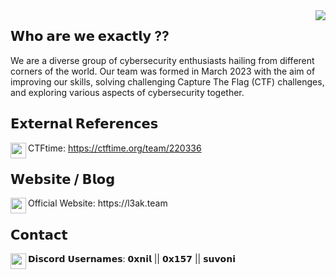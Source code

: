 
<p1>
  <img align="right" src="https://github.com/L3AK-TEAM/.github/assets/102762345/d428ba9e-06e2-45a1-86af-9be14bbc572f"> 
</p1>


## 𝗪𝗵𝗼 𝗮𝗿𝗲 𝘄𝗲 𝗲𝘅𝗮𝗰𝘁𝗹𝘆 ??

We are a diverse group of cybersecurity enthusiasts hailing from different corners of the world. Our team was formed in March 2023 with the aim of improving our skills, solving challenging Capture The Flag (CTF) challenges, and exploring various aspects of cybersecurity together. 

## 𝗘𝘅𝘁𝗲𝗿𝗻𝗮𝗹 𝗥𝗲𝗳𝗲𝗿𝗲𝗻𝗰𝗲𝘀

<p1>
  <img height="25" width="25" align="left" src="https://github.com/L3AK-TEAM/.github/assets/102762345/9a060993-b26a-46b0-8eae-09d0467dcc7c"> 
  
  CTFtime: https://ctftime.org/team/220336 
</p1>
<p1><p1>

## 𝗪𝗲𝗯𝘀𝗶𝘁𝗲 / 𝗕𝗹𝗼𝗴 

<p1>
  <img height="25" width="25" align="left" src="https://github.com/L3AK-TEAM/.github/assets/102762345/7ef8a896-d7d3-4fdf-81e1-57c1bd276208">
Official Website: https://l3ak.team
</p1>

## 𝗖𝗼𝗻𝘁𝗮𝗰𝘁

<p1>
  <img height="25" width="25" align="left" src="https://github.com/L3AK-TEAM/.github/assets/102762345/f060f43f-d093-41ae-a598-bd6dc01996bc">
  𝗗𝗶𝘀𝗰𝗼𝗿𝗱 𝗨𝘀𝗲𝗿𝗻𝗮𝗺𝗲𝘀: 𝟬𝘅𝗻𝗶𝗹 || 𝟬𝘅𝟭𝟱𝟳 || 𝘀𝘂𝘃𝗼𝗻𝗶
</p1>
